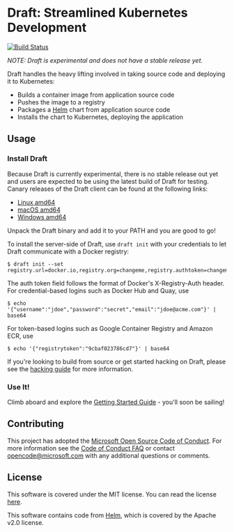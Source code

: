 # Draft: Streamlined Kubernetes Development

[![Build Status](https://ci.deis.io/buildStatus/icon?job=Deis/draft/master)](https://ci.deis.io/job/Deis/job/draft/job/master/)

_NOTE: Draft is experimental and does not have a stable release yet._

Draft handles the heavy lifting involved in taking source code and deploying it to Kubernetes:

- Builds a container image from application source code
- Pushes the image to a registry
- Packages a [Helm][] chart from application source code
- Installs the chart to Kubernetes, deploying the application

## Usage

### Install Draft

Because Draft is currently experimental, there is no stable release out yet and users are expected
to be using the latest build of Draft for testing. Canary releases of the Draft client can be found
at the following links:

 - [Linux amd64](https://azuredraft.blob.core.windows.net/draft/draft-canary-linux-amd64.tar.gz)
 - [macOS amd64](https://azuredraft.blob.core.windows.net/draft/draft-canary-darwin-amd64.tar.gz)
 - [Windows amd64](https://azuredraft.blob.core.windows.net/draft/draft-canary-windows-amd64.tar.gz)

Unpack the Draft binary and add it to your PATH and you are good to go!

To install the server-side of Draft, use `draft init` with your credentials to let Draft communicate
with a Docker registry:

```
$ draft init --set registry.url=docker.io,registry.org=changeme,registry.authtoken=changeme
```

The auth token field follows the format of Docker's X-Registry-Auth header. For credential-based
logins such as Docker Hub and Quay, use

```
$ echo '{"username":"jdoe","password":"secret","email":"jdoe@acme.com"}' | base64
```

For token-based logins such as Google Container Registry and Amazon ECR, use

```
$ echo '{"registrytoken":"9cbaf023786cd7"}' | base64
```

If you're looking to build from source or get started hacking on Draft, please see the
[hacking guide][hacking] for more information.

### Use It!

Climb aboard and explore the [Getting Started Guide][Getting Started] - you'll soon be sailing!

## Contributing

This project has adopted the [Microsoft Open Source Code of Conduct](https://opensource.microsoft.com/codeofconduct/). For more information see the [Code of Conduct FAQ](https://opensource.microsoft.com/codeofconduct/faq/) or contact [opencode@microsoft.com](mailto:opencode@microsoft.com) with any additional questions or comments.

## License

This software is covered under the MIT license. You can read the license [here][license].

This software contains code from [Helm][], which is covered by the Apache v2.0 license.


[Getting Started]: docs/getting-started.md
[hacking]: docs/contributing/hacking.md
[Helm]: https://github.com/kubernetes/helm
[Kubernetes]: https://kubernetes.io/
[license]: LICENSE
